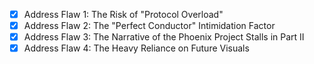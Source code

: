 - [x] Address Flaw 1: The Risk of "Protocol Overload"
- [x] Address Flaw 2: The "Perfect Conductor" Intimidation Factor
- [x] Address Flaw 3: The Narrative of the Phoenix Project Stalls in Part II
- [x] Address Flaw 4: The Heavy Reliance on Future Visuals
